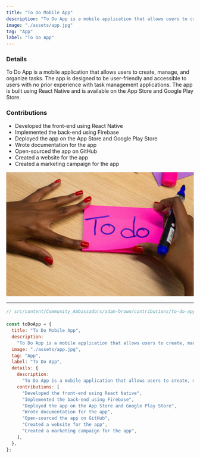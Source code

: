 ```yaml
---
title: "To Do Mobile App"
description: "To Do App is a mobile application that allows users to create, manage, and organize tasks. The app is designed to be user-friendly and accessible to users with no prior experience with task management applications. The app is built using React Native and is available on the App Store and Google Play Store."
image: "./assets/app.jpg"
tag: "App"
label: "To Do App"
---
```


### Details

To Do App is a mobile application that allows users to create, manage, and organize tasks. The app is designed to be user-friendly and accessible to users with no prior experience with task management applications. The app is built using React Native and is available on the App Store and Google Play Store.

### Contributions

- Developed the front-end using React Native
- Implemented the back-end using Firebase
- Deployed the app on the App Store and Google Play Store
- Wrote documentation for the app
- Open-sourced the app on GitHub
- Created a website for the app
- Created a marketing campaign for the app

![To Do App](./assets/app.jpg)

---

```javascript
// src/content/Community_Ambassadors/adam-brown/contributions/to-do-app/index.md

const toDoApp = {
  title: "To Do Mobile App",
  description:
    "To Do App is a mobile application that allows users to create, manage, and organize tasks. The app is designed to be user-friendly and accessible to users with no prior experience with task management applications. The app is built using React Native and is available on the App Store and Google Play Store.",
  image: "./assets/app.jpg",
  tag: "App",
  label: "To Do App",
  details: {
    description:
      "To Do App is a mobile application that allows users to create, manage, and organize tasks. The app is designed to be user-friendly and accessible to users with no prior experience with task management applications. The app is built using React Native and is available on the App Store and Google Play Store.",
    contributions: [
      "Developed the front-end using React Native",
      "Implemented the back-end using Firebase",
      "Deployed the app on the App Store and Google Play Store",
      "Wrote documentation for the app",
      "Open-sourced the app on GitHub",
      "Created a website for the app",
      "Created a marketing campaign for the app",
    ],
  },
};
```
